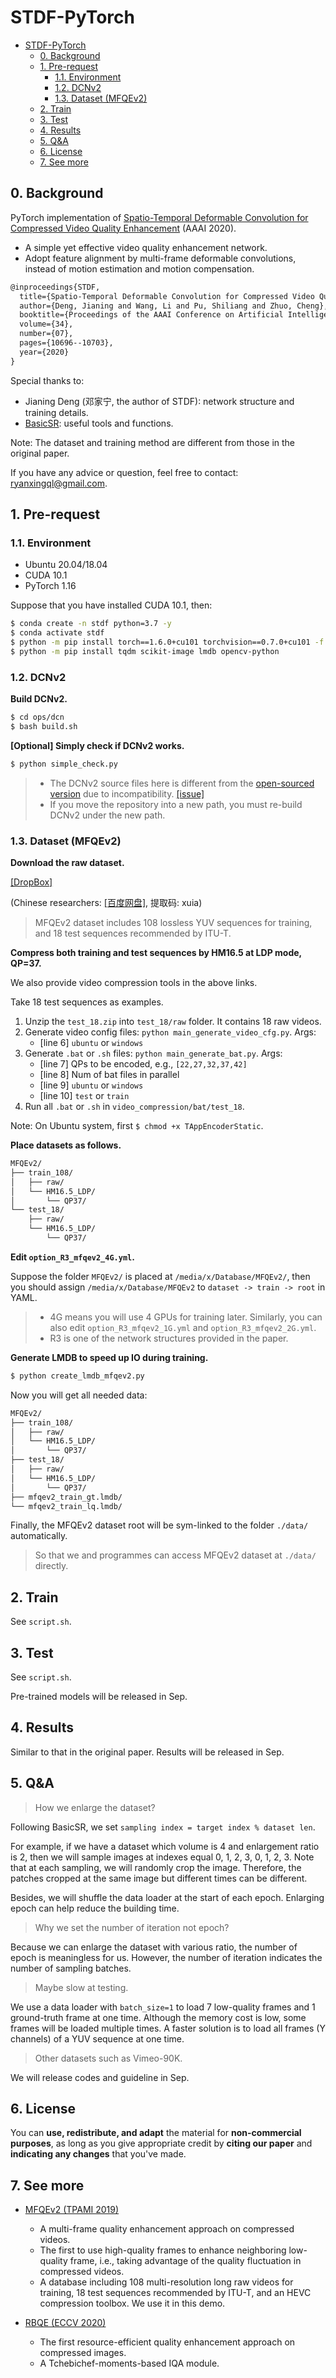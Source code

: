 # STDF-PyTorch

- [STDF-PyTorch](#stdf-pytorch)
  - [0. Background](#0-background)
  - [1. Pre-request](#1-pre-request)
    - [1.1. Environment](#11-environment)
    - [1.2. DCNv2](#12-dcnv2)
    - [1.3. Dataset (MFQEv2)](#13-dataset-mfqev2)
  - [2. Train](#2-train)
  - [3. Test](#3-test)
  - [4. Results](#4-results)
  - [5. Q&A](#5-qa)
  - [6. License](#6-license)
  - [7. See more](#7-see-more)

## 0. Background

PyTorch implementation of [Spatio-Temporal Deformable Convolution for Compressed Video Quality Enhancement](https://www.aiide.org/ojs/index.php/AAAI/article/view/6697) (AAAI 2020).

- A simple yet effective video quality enhancement network.
- Adopt feature alignment by multi-frame deformable convolutions, instead of motion estimation and motion compensation.

```tex
@inproceedings{STDF,
  title={Spatio-Temporal Deformable Convolution for Compressed Video Quality Enhancement},
  author={Deng, Jianing and Wang, Li and Pu, Shiliang and Zhuo, Cheng},
  booktitle={Proceedings of the AAAI Conference on Artificial Intelligence},
  volume={34},
  number={07},
  pages={10696--10703},
  year={2020}
}
```
 
Special thanks to:

- Jianing Deng (邓家宁, the author of STDF): network structure and training details.
- [BasicSR](https://github.com/xinntao/BasicSR): useful tools and functions.

Note: The dataset and training method are different from those in the original paper.

If you have any advice or question, feel free to contact: ryanxingql@gmail.com.

## 1. Pre-request

### 1.1. Environment

- Ubuntu 20.04/18.04
- CUDA 10.1
- PyTorch 1.16

Suppose that you have installed CUDA 10.1, then:

```bash
$ conda create -n stdf python=3.7 -y
$ conda activate stdf
$ python -m pip install torch==1.6.0+cu101 torchvision==0.7.0+cu101 -f https://download.pytorch.org/whl/torch_stable.html
$ python -m pip install tqdm scikit-image lmdb opencv-python
```

### 1.2. DCNv2

**Build DCNv2.**

```bash
$ cd ops/dcn
$ bash build.sh
```

**[Optional] Simply check if DCNv2 works.**

```bash
$ python simple_check.py
```

> - The DCNv2 source files here is different from the [open-sourced version](https://github.com/chengdazhi/Deformable-Convolution-V2-PyTorch) due to incompatibility. [[issue]](https://github.com/open-mmlab/mmediting/issues/84#issuecomment-644974315)
> - If you move the repository into a new path, you must re-build DCNv2 under the new path.

### 1.3. Dataset (MFQEv2)

**Download the raw dataset.**

[[DropBox]](https://www.dropbox.com/sh/d04222pwk36n05b/AAC9SJ1QypPt79MVUZMosLk5a?dl=0)

(Chinese researchers: [[百度网盘]](https://pan.baidu.com/s/1WL1WxFeRtwOh3HevPqeuTw), 提取码: xuia)

> MFQEv2 dataset includes 108 lossless YUV sequences for training, and 18 test sequences recommended by ITU-T.

**Compress both training and test sequences by HM16.5 at LDP mode, QP=37.**

We also provide video compression tools in the above links.

Take 18 test sequences as examples.

1. Unzip the `test_18.zip` into `test_18/raw` folder. It contains 18 raw videos.
2. Generate video config files: `python main_generate_video_cfg.py`. Args:
   - [line 6] `ubuntu` or `windows`
3. Generate `.bat` or `.sh` files: `python main_generate_bat.py`. Args:
   - [line 7] QPs to be encoded, e.g., `[22,27,32,37,42]`
   - [line 8] Num of bat files in parallel
   - [line 9] `ubuntu` or `windows`
   - [line 10] `test` or `train`
4. Run all `.bat` or `.sh` in `video_compression/bat/test_18`.

Note: On Ubuntu system, first `$ chmod +x TAppEncoderStatic`.

**Place datasets as follows.**

```tex
MFQEv2/
├── train_108/
│   ├── raw/
│   └── HM16.5_LDP/
│       └── QP37/
└── test_18/
    ├── raw/
    └── HM16.5_LDP/
        └── QP37/
```

**Edit `option_R3_mfqev2_4G.yml`.**

Suppose the folder `MFQEv2/` is placed at `/media/x/Database/MFQEv2/`, then you should assign `/media/x/Database/MFQEv2` to `dataset -> train -> root` in YAML.

> - 4G means you will use 4 GPUs for training later. Similarly, you can also edit `option_R3_mfqev2_1G.yml` and `option_R3_mfqev2_2G.yml`.
> - R3 is one of the network structures provided in the paper.

**Generate LMDB to speed up IO during training.**

```bash
$ python create_lmdb_mfqev2.py
```

Now you will get all needed data:

```tex
MFQEv2/
├── train_108/
│   ├── raw/
│   └── HM16.5_LDP/
│       └── QP37/
├── test_18/
│   ├── raw/
│   └── HM16.5_LDP/
│       └── QP37/
├── mfqev2_train_gt.lmdb/
└── mfqev2_train_lq.lmdb/
```

Finally, the MFQEv2 dataset root will be sym-linked to the folder `./data/` automatically.

> So that we and programmes can access MFQEv2 dataset at `./data/` directly.

## 2. Train

See `script.sh`.

## 3. Test

See `script.sh`.

Pre-trained models will be released in Sep.

## 4. Results

Similar to that in the original paper. Results will be released in Sep.

## 5. Q&A

> How we enlarge the dataset?

Following BasicSR, we set `sampling index = target index % dataset len`.

For example, if we have a dataset which volume is 4 and enlargement ratio is 2, then we will sample images at indexes equal 0, 1, 2, 3, 0, 1, 2, 3. Note that at each sampling, we will randomly crop the image. Therefore, the patches cropped at the same image but different times can be different.

Besides, we will shuffle the data loader at the start of each epoch. Enlarging epoch can help reduce the building time.

> Why we set the number of iteration not epoch?

Because we can enlarge the dataset with various ratio, the number of epoch is meaningless for us. However, the number of iteration indicates the number of sampling batches.

> Maybe slow at testing.

We use a data loader with `batch_size=1` to load 7 low-quality frames and 1 ground-truth frame at one time. Although the memory cost is low, some frames will be loaded multiple times. A faster solution is to load all frames (Y channels) of a YUV sequence at one time.

> Other datasets such as Vimeo-90K.

We will release codes and guideline in Sep.

## 6. License

You can **use, redistribute, and adapt** the material for **non-commercial purposes**, as long as you give appropriate credit by **citing our paper** and **indicating any changes** that you've made.

## 7. See more

- [MFQEv2 (TPAMI 2019)](https://github.com/RyanXingQL/MFQEv2.0)
  - A multi-frame quality enhancement approach on compressed videos.
  - The first to use high-quality frames to enhance neighboring low-quality frame, i.e., taking advantage of the quality fluctuation in compressed videos.
  - A database including 108 multi-resolution long raw videos for training, 18 test sequences recommended by ITU-T, and an HEVC compression toolbox. We use it in this demo.

- [RBQE (ECCV 2020)](https://github.com/RyanXingQL/RBQE)
  - The first resource-efficient quality enhancement approach on compressed images.
  - A Tchebichef-moments-based IQA module.
